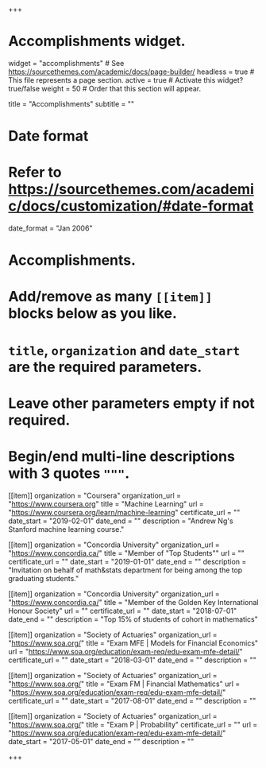 +++
# Accomplishments widget.
widget = "accomplishments"  # See https://sourcethemes.com/academic/docs/page-builder/
headless = true  # This file represents a page section.
active = true  # Activate this widget? true/false
weight = 50  # Order that this section will appear.

title = "Accomplishments"
subtitle = ""

# Date format
#   Refer to https://sourcethemes.com/academic/docs/customization/#date-format
date_format = "Jan 2006"

# Accomplishments.
#   Add/remove as many `[[item]]` blocks below as you like.
#   `title`, `organization` and `date_start` are the required parameters.
#   Leave other parameters empty if not required.
#   Begin/end multi-line descriptions with 3 quotes `"""`.

[[item]]
  organization = "Coursera"
  organization_url = "https://www.coursera.org"
  title = "Machine Learning"
  url = "https://www.coursera.org/learn/machine-learning"
  certificate_url = ""
  date_start = "2019-02-01"
  date_end = ""
  description = "Andrew Ng's Stanford machine learning course."

[[item]]
  organization = "Concordia University"
  organization_url = "https://www.concordia.ca/"
  title = "Member of \"Top Students\""
  url = ""
  certificate_url = ""
  date_start = "2019-01-01"
  date_end = ""
  description = "Invitation on behalf of math&stats department for being among the top graduating students."
  
[[item]]
  organization = "Concordia University"
  organization_url = "https://www.concordia.ca/"
  title = "Member of the Golden Key International Honour Society"
  url = ""
  certificate_url = ""
  date_start = "2018-07-01"
  date_end = ""
  description = "Top 15% of students of cohort in mathematics"


[[item]]
  organization = "Society of Actuaries"
  organization_url = "https://www.soa.org/"
  title = "Exam MFE | Models for Financial Economics"
  url = "https://www.soa.org/education/exam-req/edu-exam-mfe-detail/"
  certificate_url = ""
  date_start = "2018-03-01"
  date_end = ""
  description = ""

[[item]]
  organization = "Society of Actuaries"
  organization_url = "https://www.soa.org/"
  title = "Exam FM | Financial Mathematics"
  url = "https://www.soa.org/education/exam-req/edu-exam-mfe-detail/"
  certificate_url = ""
  date_start = "2017-08-01"
  date_end = ""
  description = ""

[[item]]
  organization = "Society of Actuaries"
  organization_url = "https://www.soa.org/"
  title = "Exam P | Probability"
  certificate_url = ""
  url = "https://www.soa.org/education/exam-req/edu-exam-mfe-detail/"
  date_start = "2017-05-01"
  date_end = ""
  description = ""

+++
